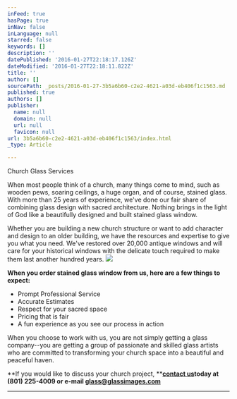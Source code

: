 ```yaml
---
inFeed: true
hasPage: true
inNav: false
inLanguage: null
starred: false
keywords: []
description: ''
datePublished: '2016-01-27T22:18:17.126Z'
dateModified: '2016-01-27T22:18:11.822Z'
title: ''
author: []
sourcePath: _posts/2016-01-27-3b5a6b60-c2e2-4621-a03d-eb406f1c1563.md
published: true
authors: []
publisher:
  name: null
  domain: null
  url: null
  favicon: null
url: 3b5a6b60-c2e2-4621-a03d-eb406f1c1563/index.html
_type: Article

---
```

Church Glass Services

When most people think of a church, many things come to
mind, such as wooden pews, soaring ceilings, a huge organ, and of course,
stained glass. With more than 25 years of experience, we've done our fair share
of combining glass design with sacred architecture. Nothing brings in the light
of God like a beautifully designed and built stained glass window.

Whether you are building a new church structure or want to
add character and design to an older building, we have the resources and
expertise to give you what you need. We've restored over 20,000 antique windows
and will care for your historical windows with the delicate touch required to
make them last another hundred years. ![](https://the-grid-user-content.s3-us-west-2.amazonaws.com/c781f626-3cf8-4bbc-87b4-1182a6f466fd.jpg)

**When you order stained glass window from us, here are a
few things to expect:**

* Prompt
Professional Service
* Accurate
Estimates
* Respect
for your sacred space
* Pricing
that is fair
* A fun
experience as you see our process in action

When you choose to work with us, you are not simply getting
a glass company--you are getting a group of passionate and skilled glass artists
who are committed to transforming your church space into a beautiful and
peaceful haven.

**If you would like to discuss your church project, **[**contact us**][0]**today at (801) 225-4009 or e-mail [glass@glassimages.com][1]**

****

[0]: http://www.glassimages.org/contact-us.aspx
[1]: glass@glassimages.com